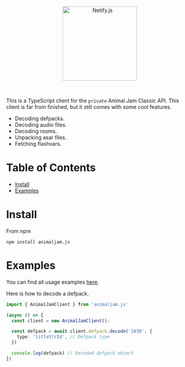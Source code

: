 <div align="center">
  <br />
  <p>
    <a href="#"><img src="https://d3405rr50k8fph.cloudfront.net/assets/packs/media/src/img/aj_classic_logo-c23358b148924ec6aa392e8e315bc3a2.svg" width="200" alt="Netify.js" /></a>
  </p>
  <br />
</div>

This is a TypeScript client for the `private` Animal Jam Classic API. This client is far from finished, but it still comes with some cool features.

- Decoding defpacks.
- Decoding audio files.
- Decoding rooms.
- Unpacking asar files.
- Fetching flashvars.

# Table of Contents

- [Install](#install)
- [Examples](#examples)

# Install

From npm

```
npm install animaljam.js
```

# Examples

You can find all usage examples [here](examples).

Here is how to decode a defpack.

```typescript
import { AnimalJamClient } from 'animaljam.js'

(async () => {
  const client = new AnimalJamClient();

  const defpack = await client.defpack.decode('1030', {
    type: 'titleStrId', // Defpack type
  })

  console.log(defpack) // Decoded defpack object
})
